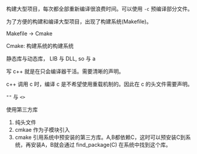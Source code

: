 构建大型项目，每次都全部重新编译很浪费时间。可以使用 ```-c``` 预编译部分文件。

为了方便的构建和编译大型项目，出现了构建系统(Makefile)。

Makefile -> Cmake

Cmake: 构建系统的构建系统

静态库与动态库， LIB 与 DLL, so 与 a

写 c++ 就是在只会编译器干活。需要清晰的声明。

c++ 调用 c 时，编译 c 是不希望使用重载机制的。因此在 c 的头文件需要声明。

```""``` 与 ```<>```
  
使用第三方库
1. 纯头文件
2. cmkae 作为子模块引入
3. cmake 引用系统中预安装的第三方库。A,B都依赖C，这时可以预安装C到系统，再安装A，B就会通过 find_package(C) 在系统中找到这个库。